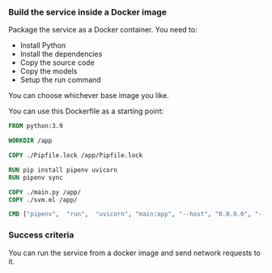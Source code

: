 ### Build the service inside a Docker image
Package the service as a Docker container.
You need to:
- Install Python
- Install the dependencies
- Copy the source code
- Copy the models
- Setup the run command

You can choose whichever base image you like.

You can use this Dockerfile as a starting point:
```Dockerfile
FROM python:3.9

WORKDIR /app

COPY ./Pipfile.lock /app/Pipfile.lock

RUN pip install pipenv uvicorn
RUN pipenv sync

COPY ./main.py /app/
COPY ./svm.ml /app/

CMD ["pipenv",  "run",  "uvicorn", "main:app", "--host", "0.0.0.0", "--port", "8000"]
```

### Success criteria
You can run the service from a docker image and send network requests to it.
